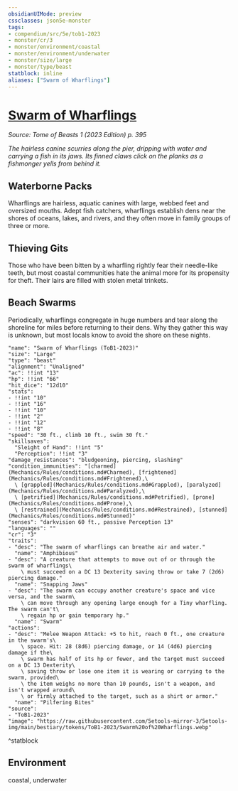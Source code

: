 ```yaml
---
obsidianUIMode: preview
cssclasses: json5e-monster
tags:
- compendium/src/5e/tob1-2023
- monster/cr/3
- monster/environment/coastal
- monster/environment/underwater
- monster/size/large
- monster/type/beast
statblock: inline
aliases: ["Swarm of Wharflings"]
---
```

# [Swarm of Wharflings](Mechanics\bestiary\beast/swarm-of-wharflings-tob1-2023.md)
*Source: Tome of Beasts 1 (2023 Edition) p. 395*  

*The hairless canine scurries along the pier, dripping with water and carrying a fish in its jaws. Its finned claws click on the planks as a fishmonger yells from behind it.*

## Waterborne Packs

Wharflings are hairless, aquatic canines with large, webbed feet and oversized mouths. Adept fish catchers, wharflings establish dens near the shores of oceans, lakes, and rivers, and they often move in family groups of three or more.

## Thieving Gits

Those who have been bitten by a wharfling rightly fear their needle-like teeth, but most coastal communities hate the animal more for its propensity for theft. Their lairs are filled with stolen metal trinkets.

## Beach Swarms

Periodically, wharflings congregate in huge numbers and tear along the shoreline for miles before returning to their dens. Why they gather this way is unknown, but most locals know to avoid the shore on these nights.

```statblock
"name": "Swarm of Wharflings (ToB1-2023)"
"size": "Large"
"type": "beast"
"alignment": "Unaligned"
"ac": !!int "13"
"hp": !!int "66"
"hit_dice": "12d10"
"stats":
- !!int "10"
- !!int "16"
- !!int "10"
- !!int "2"
- !!int "12"
- !!int "8"
"speed": "30 ft., climb 10 ft., swim 30 ft."
"skillsaves":
  "Sleight of Hand": !!int "5"
  "Perception": !!int "3"
"damage_resistances": "bludgeoning, piercing, slashing"
"condition_immunities": "[charmed](Mechanics/Rules/conditions.md#Charmed), [frightened](Mechanics/Rules/conditions.md#Frightened),\
  \ [grappled](Mechanics/Rules/conditions.md#Grappled), [paralyzed](Mechanics/Rules/conditions.md#Paralyzed),\
  \ [petrified](Mechanics/Rules/conditions.md#Petrified), [prone](Mechanics/Rules/conditions.md#Prone),\
  \ [restrained](Mechanics/Rules/conditions.md#Restrained), [stunned](Mechanics/Rules/conditions.md#Stunned)"
"senses": "darkvision 60 ft., passive Perception 13"
"languages": ""
"cr": "3"
"traits":
- "desc": "The swarm of wharflings can breathe air and water."
  "name": "Amphibious"
- "desc": "A creature that attempts to move out of or through the swarm of wharflings\
    \ must succeed on a DC 13 Dexterity saving throw or take 7 (2d6) piercing damage."
  "name": "Snapping Jaws"
- "desc": "The swarm can occupy another creature's space and vice versa, and the swarm\
    \ can move through any opening large enough for a Tiny wharfling. The swarm can't\
    \ regain hp or gain temporary hp."
  "name": "Swarm"
"actions":
- "desc": "Melee Weapon Attack: +5 to hit, reach 0 ft., one creature in the swarm's\
    \ space. Hit: 28 (8d6) piercing damage, or 14 (4d6) piercing damage if the\
    \ swarm has half of its hp or fewer, and the target must succeed on a DC 13 Dexterity\
    \ saving throw or lose one item it is wearing or carrying to the swarm, provided\
    \ the item weighs no more than 10 pounds, isn't a weapon, and isn't wrapped around\
    \ or firmly attached to the target, such as a shirt or armor."
  "name": "Pilfering Bites"
"source":
- "ToB1-2023"
"image": "https://raw.githubusercontent.com/5etools-mirror-3/5etools-img/main/bestiary/tokens/ToB1-2023/Swarm%20of%20Wharflings.webp"
```
^statblock

## Environment

coastal, underwater